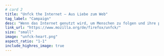 ```yaml
---
# card 2
title: "Unfck the Internet – Aus Liebe zum Web"
tag_label: "Campaign"
desc: "Wenn das Internet genutzt wird, um Menschen zu folgen und ihre persönliche Daten zu sammeln, müssen wir etwas tun. Hier sind 5 Vorschläge."
link_url: "https://www.mozilla.org/de/firefox/unfck/"
size: "small"
image: "unfck-heart.png"
aspect_ratio: "1-1"
include_highres_image: true
---
```

